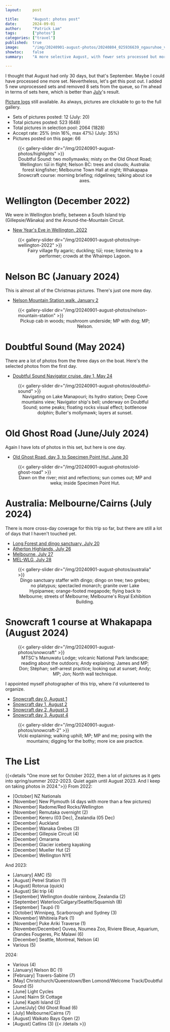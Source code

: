 ```yaml
---
layout:     post

title:      "August: photos post"
date:       2024-09-01
author:     "Patrick Lam"
tags:       ["photos"]
categories: ["travel"]
published:  true
image:      "/img/20240901-august-photos/20240804_025936639_ngauruhoe_v2.avif"
showtoc:    false
summary:    "A more selective August, with fewer sets processed but more pictures."

---
```


<style>
.post-heading h1  { color: yellow; text-shadow: 2px 2px 2px grey; }
.meta { color: yellow; }
</style>

I thought that August had only 30 days, but that's September. Maybe I could have processed one more set.
Nevertheless, let's get this post out. I added 5 new unprocessed sets and removed 8 sets from the queue, so
I'm ahead in terms of sets here, which is better than [July](/post/20240801-july-photos)'s result.

[Picture
logs](https://www.github.com/patricklam/picture-processing-logs) still
available. As always, pictures are clickable to go to the full gallery. 

* Sets of pictures posted: 12 (July: 20)
* Total pictures posted: 523 (648)
* Total pictures in selection pool: 2064 (1828)
* Accept rate: 25% (min 16%, max 47%) (July: 35%)
* Pictures posted on this page: 66

<figure>
{{< gallery-slider dir="/img/20240901-august-photos/highlights" >}}
<figcaption style="text-align:center">Doubtful Sound: two mollymawks; misty on the Old Ghost Road; Wellington: tūī in flight; Nelson BC: trees and clouds; Australia: forest kingfisher; Melbourne Town Hall at night; Whakapapa Snowcraft course: morning briefing; ridgelines; talking about ice axes.</figcaption>
</figure>

# Wellington (December 2022)
We were in Wellington briefly, between a South Island trip (Gillepsie/Wānaka) and the Around-the-Mountain Circuit.
* [New Year's Eve in Wellington, 2022](https://gallery.patricklam.ca/index.php?/category/1943)

<figure>
{{< gallery-slider dir="/img/20240901-august-photos/nye-wellington-2022" >}}
<figcaption style="text-align:center">Fairy village fly agaric; duckling; tūī; rose; listening to a performer; crowds at the Whairepo Lagoon.</figcaption>
</figure>

# Nelson BC (January 2024)
This is almost all of the Christmas pictures. There's just one more day.
* [Nelson Mountain Station walk, January 2](https://gallery.patricklam.ca/index.php?/category/1942)

<figure>
{{< gallery-slider dir="/img/20240901-august-photos/nelson-mountain-station" >}}
<figcaption style="text-align:center">Pickup cab in woods; mushroom underside; MP with dog; MP; Nelson.</figcaption>
</figure>

# Doubtful Sound (May 2024)
There are a lot of photos from the three days on the boat. Here's the selected photos from the first day.
* [Doubtful Sound Navigator cruise, day 1, May 24](https://gallery.patricklam.ca/index.php?/category/1941)

<figure>
{{< gallery-slider dir="/img/20240901-august-photos/doubtful-sound" >}}
<figcaption style="text-align:center">Navigating on Lake Manapouri; its hydro station; Deep Cove mountains view; Navigator ship's bell; underway on Doubtful Sound; some peaks; floating rocks visual effect; bottlenose dolphin; Buller's mollymawk; layers at sunset.</figcaption>
</figure>

# Old Ghost Road (June/July 2024)
Again I have lots of photos in this set, but here is one day.
* [Old Ghost Road, day 3, to Specimen Point Hut, June 30](https://gallery.patricklam.ca/index.php?/category/1946)

<figure>
{{< gallery-slider dir="/img/20240901-august-photos/old-ghost-road" >}}
<figcaption style="text-align:center">Dawn on the river; mist and reflections; sun comes out; MP and weka; inside Specimen Point Hut.</figcaption>
</figure>

# Australia: Melbourne/Cairns (July 2024)
There is more cross-day coverage for this trip so far, but there are still a lot of days that I haven't touched yet.
* [Long Forest and dingo sanctuary, July 20](https://gallery.patricklam.ca/index.php?/category/1936)
* [Atherton Highlands, July 26](https://gallery.patricklam.ca/index.php?/category/1940)
* [Melbourne, July 27](https://gallery.patricklam.ca/index.php?/category/1937)
* [MEL-WLG, July 28](https://gallery.patricklam.ca/index.php?/category/1938)

<figure>
{{< gallery-slider dir="/img/20240901-august-photos/australia" >}}
<figcaption style="text-align:center">Dingo sanctuary staffer with dingo; dingo on tree; two grebes; no platypus; spectacled monarch; granite over Lake Hypipamee; orange-footed megapode; flying back to Melbourne; streets of Melbourne; Melbourne's Royal Exhibition Building.</figcaption>
</figure>

# Snowcraft 1 course at Whakapapa (August 2024)
<figure>
{{< gallery-slider dir="/img/20240901-august-photos/snowcraft" >}}
<figcaption style="text-align:center">MTSC's Manuwatu Lodge; volcanic National Park landscape; reading about the outdoors; Andy explaining; James and MP; Don; Stéphan; self-arrest practice; looking out at sunset; Andy; MP; Jon; North wall technique.</figcaption>
</figure>

I appointed myself photographer of this trip, where I'd volunteered to organize.
* [Snowcraft day 0, August 1](https://gallery.patricklam.ca/index.php?/category/1934)
* [Snowcraft day 1, August 2](https://gallery.patricklam.ca/index.php?/category/1933)
* [Snowcraft day 2, August 3](https://gallery.patricklam.ca/index.php?/category/1939)
* [Snowcraft day 3, August 4](https://gallery.patricklam.ca/index.php?/category/1944)

<figure>
{{< gallery-slider dir="/img/20240901-august-photos/snowcraft-2" >}}
<figcaption style="text-align:center">Vicki explaining; walking uphill; MP; MP and me; posing with the mountains; digging for the bothy; more ice axe practice.</figcaption>
</figure>

# The List

{{<details "One more set for October 2022, then a lot of pictures as it gets into spring/summer 2022-2023. Quiet again until August 2023. And I keep on taking photos in 2024.">}}
From 2022:
* [October] NZ Nationals
* [November] New Plymouth (4 days with more than a few pictures)
* [November] Radome/Red Rocks/Wellington
* [November] Remutaka overnight (2)
* [December] Kereru (03 Dec), Zealandia (05 Dec)
* [December] Auckland
* [December] Wanaka Grebes (3)
* [December] Gillepsie Circuit (4)
* [December] Omarama
* [December] Glacier iceberg kayaking
* [December] Mueller Hut (2)
* [December] Wellington NYE

And 2023:
* [January] AMC (5)
* [August] Petrel Station (1)
* [August] Rotorua (quick)
* [August] Ski trip (4)
* [September] Wellington double rainbow, Zealandia (2)
* [September] Waterloo/Calgary/Seattle/Squamish (8)
* [September] Taupō (1)
* [October] Winnipeg, Scarborough and Sydney (3)
* [November] Whitireia Park (1)
* [November] Puke Ariki Traverse (1)
* [November/December] Ouvea, Noumea Zoo, Riviere Bleue, Aquarium, Grandes Fougeres, Pic Malawi (6)
* [December] Seattle, Montreal, Nelson (4)
* Various (5)

2024:
* Various (4)
* [January] Nelson BC (1)
* [February] Travers-Sabine (7)
* [May] Christchurch/Queenstown/Ben Lomond/Welcome Track/Doubtful Sound (5)
* [June] Light Cycles
* [June] Nairn St Cottage
* [June] Kapiti Island (2)
* [June/July] Old Ghost Road (6)
* [July] Melbourne/Cairns (7)
* [August] Waikato Bays Open (2)
* [August] Catlins (3)
{{< /details >}}
